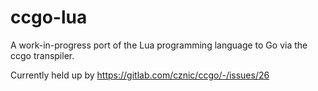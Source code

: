 # ccgo-lua

A work-in-progress port of the Lua programming language to Go via the ccgo transpiler.

Currently held up by https://gitlab.com/cznic/ccgo/-/issues/26
